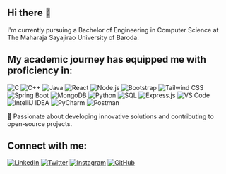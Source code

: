 ## Hi there 👋

I'm currently pursuing a Bachelor of Engineering in Computer Science at The Maharaja Sayajirao University of Baroda.

## My academic journey has equipped me with proficiency in:
![C](https://img.shields.io/badge/-C-00599C?style=flat-square&logo=c&logoColor=white)
![C++](https://img.shields.io/badge/-C++-00599C?style=flat-square&logo=c%2B%2B&logoColor=white)
![Java](https://img.shields.io/badge/-Java-007396?style=flat-square&logo=java&logoColor=white)
![React](https://img.shields.io/badge/-React-61DAFB?style=flat-square&logo=react&logoColor=white)
![Node.js](https://img.shields.io/badge/-Node.js-339933?style=flat-square&logo=node.js&logoColor=white)
![Bootstrap](https://img.shields.io/badge/-Bootstrap-563D7C?style=flat-square&logo=bootstrap&logoColor=white)
![Tailwind CSS](https://img.shields.io/badge/-TailwindCSS-38B2AC?style=flat-square&logo=tailwind-css&logoColor=white)
![Spring Boot](https://img.shields.io/badge/-Spring%20Boot-6DB33F?style=flat-square&logo=spring-boot&logoColor=white)
![MongoDB](https://img.shields.io/badge/-MongoDB-47A248?style=flat-square&logo=mongodb&logoColor=white)
![Python](https://img.shields.io/badge/-Python-3776AB?style=flat-square&logo=python&logoColor=white)
![SQL](https://img.shields.io/badge/-SQL-4479A1?style=flat-square&logo=sql&logoColor=white)
![Express.js](https://img.shields.io/badge/-Express.js-000000?style=flat-square&logo=express&logoColor=white)
![VS Code](https://img.shields.io/badge/-VS%20Code-007ACC?style=flat-square&logo=visual-studio-code&logoColor=white)
![IntelliJ IDEA](https://img.shields.io/badge/-IntelliJ%20IDEA-000000?style=flat-square&logo=intellij-idea&logoColor=white)
![PyCharm](https://img.shields.io/badge/-PyCharm-000000?style=flat-square&logo=pycharm&logoColor=white)
![Postman](https://img.shields.io/badge/-Postman-FF6C37?style=flat-square&logo=postman&logoColor=white)



🚀 Passionate about developing innovative solutions and contributing to open-source projects.

## Connect with me:
[![LinkedIn](https://img.shields.io/badge/-LinkedIn-0077B5?style=flat-square&logo=linkedin&logoColor=white)](https://www.linkedin.com/in/yatharth-patel-2505b4288?utm_source=share&utm_campaign=share_via&utm_content=profile&utm_medium=ios_app)
[![Twitter](https://img.shields.io/badge/-Twitter-1DA1F2?style=flat-square&logo=twitter&logoColor=white)](https://twitter.com/ptlyatharth)
[![Instagram](https://img.shields.io/badge/-Instagram-E4405F?style=flat-square&logo=instagram&logoColor=white)](https://www.instagram.com/hesusandventinggg)
[![GitHub](https://img.shields.io/badge/-GitHub-181717?style=flat-square&logo=github&logoColor=white)](https://github.com/y4th4rthh)


<!--
**y4th4rthh/y4th4rthh** is a ✨ _special_ ✨ repository because its `README.md` (this file) appears on your GitHub profile.

Here are some ideas to get you started:

- 🔭 I’m currently working on ...
- 🌱 I’m currently learning ...
- 👯 I’m looking to collaborate on ...
- 🤔 I’m looking for help with ...
- 💬 Ask me about ...
- 📫 How to reach me: ...
- 😄 Pronouns: ...
- ⚡ Fun fact: ...
-->
